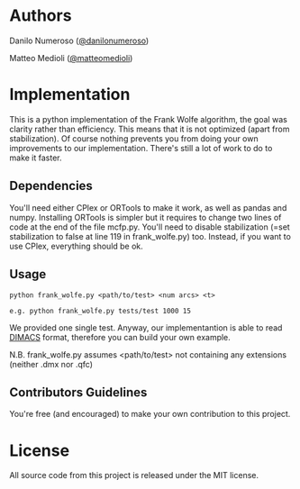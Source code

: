 # Authors
Danilo Numeroso ([@danilonumeroso](https://github.com/danilonumeroso))

Matteo Medioli  ([@matteomedioli](https://github.com/matteomedioli))

# Implementation
This is a python implementation of the Frank Wolfe algorithm, the goal was clarity rather than efficiency.
This means that it is not optimized (apart from stabilization). Of course
nothing prevents you from doing your own improvements to our implementation.
There's still a lot of work to do to make it faster.

## Dependencies
You'll need either CPlex or ORTools to make it work, as well as pandas and numpy.
Installing ORTools is simpler but it requires to change two lines of code at the end of the file mcfp.py.
You'll need to disable stabilization (=set stabilization to false at line 119 in frank_wolfe.py) too.
Instead, if you want to use CPlex, everything should be ok.

## Usage
```
python frank_wolfe.py <path/to/test> <num arcs> <t>

e.g. python frank_wolfe.py tests/test 1000 15
```
We provided one single test. Anyway, our implementantion is able to read 
[DIMACS](http://archive.dimacs.rutgers.edu/Challenges/) format, therefore you can build your own example.

N.B. frank_wolfe.py assumes <path/to/test> not containing any extensions (neither .dmx nor .qfc)

## Contributors Guidelines
You're free (and encouraged) to make your own contribution to this project.

# License
All source code from this project is released under the MIT license.
